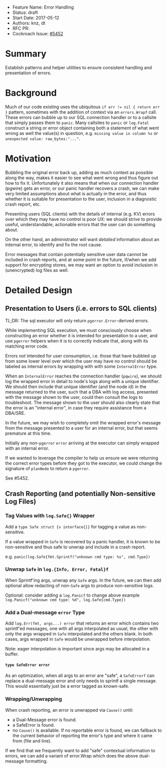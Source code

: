 - Feature Name: Error Handling
- Status: draft
- Start Date: 2017-05-12
- Authors: knz, dt
- RFC PR:
- Cockroach Issue: [#5452](https://github.com/cockroachdb/cockroach/issues/5452)

# Summary

Establish patterns and helper utilities to ensure consistent handling and
presentation of errors.

# Background

Much of our code existing uses the ubiquitous `if err != nil { return err }`
pattern, sometimes with the addition of context via an `errors.Wrapf` call.
These errors can bubble up to our SQL connection handler or to a callsite that
simply passes them to `panic`. Many callsites to `panic` or `log.Fatal` construct
a string or error object containing both a statement of what went wrong as well
the value(s) in question, e.g. `missing value in column %s` or
`unexpected value: raw_bytes:"..."`.

# Motivation

Bubbling the original error back up, adding as much context as possible along
the way, makes it easier to see what went wrong and thus figure out how to fix
it. Unfortunately it also means that when our connection handler (pgwire) gets
an error, or our panic handler recovers a crash, we can make very limited
assumptions about what is actually in the error, and thus whether it is suitable
for presentation to the user, inclusion in a diagnostic crash report, etc.

Presenting users (SQL clients) with the details of internal (e.g. KV) errors
over which they may have no control is poor UX: we should strive to provide
useful, understandable, actionable errors that the user can do something about.

On the other hand, an administrator will want *detailed* information about an
internal error, to identify and fix the root cause.

Error messages that contain potentially sensitive user data cannot be included
in crash reports, and at some point in the future, if/when we add support for
encrypting stores, we may want an option to avoid inclusion in (unencrypted) log
files as well.

# Detailed Design

## Presentation to Users (i.e. errors to SQL clients)
TL;DR: The sql executor will only return `pgerror.Error`-derived errors.

While implementing SQL execution, we must consciously choose when constructing
an error whether it is intended for presentation to a user, and use `pgerror`
helpers when it is to correctly indicate that, along with its matching error
code.

Errors *not* intended for user consumption, i.e. those that have bubbled up from
some lower level over which the user may have no control should be labeled as
internal errors by wrapping with with some `InternalError` type.

When an `InternalError` reaches the connection handler (`pqwire`), we should log
the wrapped error in detail to node's logs along with a unique identifier. We
should then include that unique identifier (and the node id) in the message
returned to the user, such that a DBA with log access, presented with the
message shown to the user, could then consult the logs to troubleshoot. The
message shown to the user should also clearly state that the error is an
"internal error", in case they require assistance from a DBA/SRE.

In the future, we may wish to completely omit the wrapped error's message from
the message presented to a user for an internal error, but that seems premature
at this time.

Initially any non-`pgerror` `error` arriving at the executor can simply wrapped
with an internal error.

If we wanted to leverage the compiler to help us ensure we were returning the
correct error types before they got to the executor, we could change the
signature of `planNode` to return a `pgerror`.

See #5452.

## Crash Reporting (and potentially Non-sensitive Log Files)

### Tag Values with `log.Safe{}` Wrapper
Add a `type Safe struct {v interface{}}` for tagging a value as non-sensitive.

If a value wrapped in `Safe` is recovered by a panic handler, it is known to be
non-sensitive and thus safe to unwrap and include in a crash report.

e.g. `panic(log.Safe{fmt.Sprintf("unknown cmd type: %s", cmd.Type})`

### Unwrap `Safe` in `log.{Info, Error, Fatal}f`
When Sprintf'ing args, unwrap any `Safe` args. In the future, we can then add
optional allow redacting of non-`Safe` args to produce non-sensitive logs.

Optional: consider adding a `log.Panicf` to change above example
`log.Panicf("unknown cmd type: %d", log.Safe{cmd.Type})`

### Add a Dual-message `error` Type
Add `log.Err(fmt, args...) error` that returns an error which contains two
sprintf'ed messages, one with all args interpolated as usual, the other with
only the args wrapped in `Safe` interpolated and the others blank. In both
cases, args wrapped in `Safe` would be unwrapped before interpolation.

Note: eager interpolation is important since args may be allocated in a buffer.

#### `type SafeError error`
As an optimization, when all args to an error are "safe", a `SafeErrorf` can
replace a dual-message error and only needs to sprintf a single message.
This would essentially just be a error tagged as known-safe.

### Wrapping/Unwrapping
When crash reporting, an error is unwrapped via `Cause()` until:
  - a Dual-Message error is found.
  - a SafeError is found.
  - no `Cause()` is available.
If no reportable error is found, we can fallback to the current behavior of
reporting the error's type and where it came from (file and line).

If we find that we frequently want to add "safe" contextual information to
errors, we can add a variant of error.Wrap which does the above dual-message
formatting.
